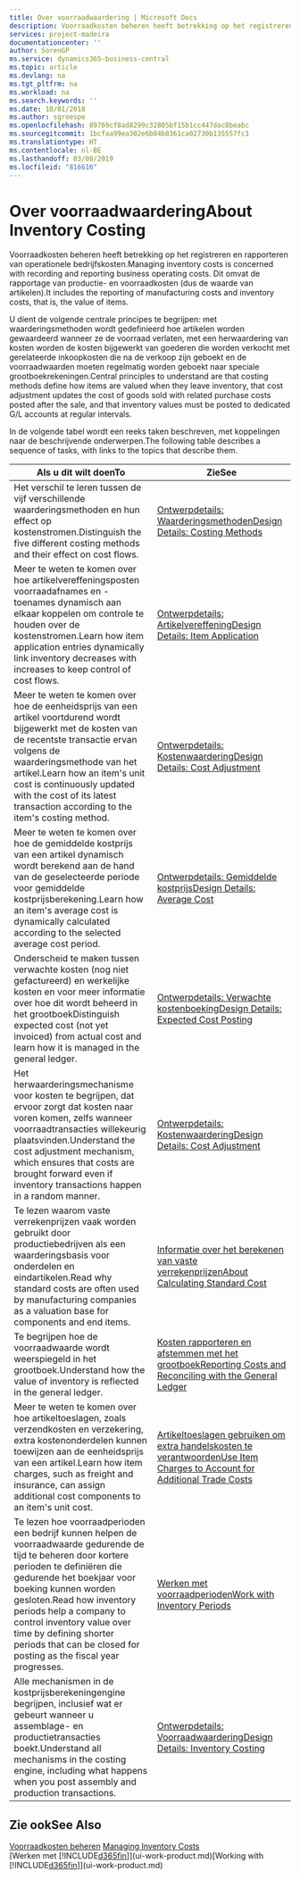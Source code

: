 ```yaml
---
title: Over voorraadwaardering | Microsoft Docs
description: Voorraadkosten beheren heeft betrekking op het registreren en rapporteren van operationele bedrijfskosten. Dit omvat de rapportage van productie- en voorraadkosten (dus de waarde van artikelen).
services: project-madeira
documentationcenter: ''
author: SorenGP
ms.service: dynamics365-business-central
ms.topic: article
ms.devlang: na
ms.tgt_pltfrm: na
ms.workload: na
ms.search.keywords: ''
ms.date: 10/01/2018
ms.author: sgroespe
ms.openlocfilehash: 89769cf8ad8299c32805bf15b1cc447dac8beabc
ms.sourcegitcommit: 1bcfaa99ea302e6b84b8361ca02730b135557fc1
ms.translationtype: HT
ms.contentlocale: nl-BE
ms.lasthandoff: 03/08/2019
ms.locfileid: "816616"
---
```

# <a name="about-inventory-costing"></a><span data-ttu-id="4cb72-104">Over voorraadwaardering</span><span class="sxs-lookup"><span data-stu-id="4cb72-104">About Inventory Costing</span></span>
<span data-ttu-id="4cb72-105">Voorraadkosten beheren heeft betrekking op het registreren en rapporteren van operationele bedrijfskosten.</span><span class="sxs-lookup"><span data-stu-id="4cb72-105">Managing inventory costs is concerned with recording and reporting business operating costs.</span></span> <span data-ttu-id="4cb72-106">Dit omvat de rapportage van productie- en voorraadkosten (dus de waarde van artikelen).</span><span class="sxs-lookup"><span data-stu-id="4cb72-106">It includes the reporting of manufacturing costs and inventory costs, that is, the value of items.</span></span>  

 <span data-ttu-id="4cb72-107">U dient de volgende centrale principes te begrijpen: met waarderingsmethoden wordt gedefinieerd hoe artikelen worden gewaardeerd wanneer ze de voorraad verlaten, met een herwaardering van kosten worden de kosten bijgewerkt van goederen die worden verkocht met gerelateerde inkoopkosten die na de verkoop zijn geboekt en de voorraadwaarden moeten regelmatig worden geboekt naar speciale grootboekrekeningen.</span><span class="sxs-lookup"><span data-stu-id="4cb72-107">Central principles to understand are that costing methods define how items are valued when they leave inventory, that cost adjustment updates the cost of goods sold with related purchase costs posted after the sale, and that inventory values must be posted to dedicated G/L accounts at regular intervals.</span></span>  

 <span data-ttu-id="4cb72-108">In de volgende tabel wordt een reeks taken beschreven, met koppelingen naar de beschrijvende onderwerpen.</span><span class="sxs-lookup"><span data-stu-id="4cb72-108">The following table describes a sequence of tasks, with links to the topics that describe them.</span></span>   

|<span data-ttu-id="4cb72-109">**Als u dit wilt doen**</span><span class="sxs-lookup"><span data-stu-id="4cb72-109">**To**</span></span>|<span data-ttu-id="4cb72-110">**Zie**</span><span class="sxs-lookup"><span data-stu-id="4cb72-110">**See**</span></span>|  
|------------|-------------|  
|<span data-ttu-id="4cb72-111">Het verschil te leren tussen de vijf verschillende waarderingsmethoden en hun effect op kostenstromen.</span><span class="sxs-lookup"><span data-stu-id="4cb72-111">Distinguish the five different costing methods and their effect on cost flows.</span></span>|[<span data-ttu-id="4cb72-112">Ontwerpdetails: Waarderingsmethoden</span><span class="sxs-lookup"><span data-stu-id="4cb72-112">Design Details: Costing Methods</span></span>](design-details-costing-methods.md)|  
|<span data-ttu-id="4cb72-113">Meer te weten te komen over hoe artikelvereffeningsposten voorraadafnames en -toenames dynamisch aan elkaar koppelen om controle te houden over de kostenstromen.</span><span class="sxs-lookup"><span data-stu-id="4cb72-113">Learn how item application entries dynamically link inventory decreases with increases to keep control of cost flows.</span></span>|[<span data-ttu-id="4cb72-114">Ontwerpdetails: Artikelvereffening</span><span class="sxs-lookup"><span data-stu-id="4cb72-114">Design Details: Item Application</span></span>](design-details-item-application.md)|  
|<span data-ttu-id="4cb72-115">Meer te weten te komen over hoe de eenheidsprijs van een artikel voortdurend wordt bijgewerkt met de kosten van de recentste transactie ervan volgens de waarderingsmethode van het artikel.</span><span class="sxs-lookup"><span data-stu-id="4cb72-115">Learn how an item's unit cost is continuously updated with the cost of its latest transaction according to the item's costing method.</span></span>|[<span data-ttu-id="4cb72-116">Ontwerpdetails: Kostenwaardering</span><span class="sxs-lookup"><span data-stu-id="4cb72-116">Design Details: Cost Adjustment</span></span>](design-details-cost-adjustment.md)|  
|<span data-ttu-id="4cb72-117">Meer te weten te komen over hoe de gemiddelde kostprijs van een artikel dynamisch wordt berekend aan de hand van de geselecteerde periode voor gemiddelde kostprijsberekening.</span><span class="sxs-lookup"><span data-stu-id="4cb72-117">Learn how an item's average cost is dynamically calculated according to the selected average cost period.</span></span>|[<span data-ttu-id="4cb72-118">Ontwerpdetails: Gemiddelde kostprijs</span><span class="sxs-lookup"><span data-stu-id="4cb72-118">Design Details: Average Cost</span></span>](design-details-average-cost.md)|  
|<span data-ttu-id="4cb72-119">Onderscheid te maken tussen verwachte kosten (nog niet gefactureerd) en werkelijke kosten en voor meer informatie over hoe dit wordt beheerd in het grootboek</span><span class="sxs-lookup"><span data-stu-id="4cb72-119">Distinguish expected cost (not yet invoiced) from actual cost and learn how it is managed in the general ledger.</span></span>|[<span data-ttu-id="4cb72-120">Ontwerpdetails: Verwachte kostenboeking</span><span class="sxs-lookup"><span data-stu-id="4cb72-120">Design Details: Expected Cost Posting</span></span>](design-details-expected-cost-posting.md)|  
|<span data-ttu-id="4cb72-121">Het herwaarderingsmechanisme voor kosten te begrijpen, dat ervoor zorgt dat kosten naar voren komen, zelfs wanneer voorraadtransacties willekeurig plaatsvinden.</span><span class="sxs-lookup"><span data-stu-id="4cb72-121">Understand the cost adjustment mechanism, which ensures that costs are brought forward even if inventory transactions happen in a random manner.</span></span>|[<span data-ttu-id="4cb72-122">Ontwerpdetails: Kostenwaardering</span><span class="sxs-lookup"><span data-stu-id="4cb72-122">Design Details: Cost Adjustment</span></span>](design-details-cost-adjustment.md)|  
|<span data-ttu-id="4cb72-123">Te lezen waarom vaste verrekenprijzen vaak worden gebruikt door productiebedrijven als een waarderingsbasis voor onderdelen en eindartikelen.</span><span class="sxs-lookup"><span data-stu-id="4cb72-123">Read why standard costs are often used by manufacturing companies as a valuation base for components and end items.</span></span>|[<span data-ttu-id="4cb72-124">Informatie over het berekenen van vaste verrekenprijzen</span><span class="sxs-lookup"><span data-stu-id="4cb72-124">About Calculating Standard Cost</span></span>](finance-about-calculating-standard-cost.md)|  
|<span data-ttu-id="4cb72-125">Te begrijpen hoe de voorraadwaarde wordt weerspiegeld in het grootboek.</span><span class="sxs-lookup"><span data-stu-id="4cb72-125">Understand how the value of inventory is reflected in the general ledger.</span></span>|[<span data-ttu-id="4cb72-126">Kosten rapporteren en afstemmen met het grootboek</span><span class="sxs-lookup"><span data-stu-id="4cb72-126">Reporting Costs and Reconciling with the General Ledger</span></span>](finance-report-costs-and-reconcile-with-the-general-ledger.md)|  
|<span data-ttu-id="4cb72-127">Meer te weten te komen over hoe artikeltoeslagen, zoals verzendkosten en verzekering, extra kostenonderdelen kunnen toewijzen aan de eenheidsprijs van een artikel.</span><span class="sxs-lookup"><span data-stu-id="4cb72-127">Learn how item charges, such as freight and insurance, can assign additional cost components to an item's unit cost.</span></span>|[<span data-ttu-id="4cb72-128">Artikeltoeslagen gebruiken om extra handelskosten te verantwoorden</span><span class="sxs-lookup"><span data-stu-id="4cb72-128">Use Item Charges to Account for Additional Trade Costs</span></span>](payables-how-assign-item-charges.md)|  
|<span data-ttu-id="4cb72-129">Te lezen hoe voorraadperioden een bedrijf kunnen helpen de voorraadwaarde gedurende de tijd te beheren door kortere perioden te definiëren die gedurende het boekjaar voor boeking kunnen worden gesloten.</span><span class="sxs-lookup"><span data-stu-id="4cb72-129">Read how inventory periods help a company to control inventory value over time by defining shorter periods that can be closed for posting as the fiscal year progresses.</span></span>|[<span data-ttu-id="4cb72-130">Werken met voorraadperioden</span><span class="sxs-lookup"><span data-stu-id="4cb72-130">Work with Inventory Periods</span></span>](finance-how-to-work-with-inventory-periods.md)|  
|<span data-ttu-id="4cb72-131">Alle mechanismen in de kostprijsberekeningengine begrijpen, inclusief wat er gebeurt wanneer u assemblage- en productietransacties boekt.</span><span class="sxs-lookup"><span data-stu-id="4cb72-131">Understand all mechanisms in the costing engine, including what happens when you post assembly and production transactions.</span></span>|[<span data-ttu-id="4cb72-132">Ontwerpdetails: Voorraadwaardering</span><span class="sxs-lookup"><span data-stu-id="4cb72-132">Design Details: Inventory Costing</span></span>](design-details-inventory-costing.md)|

## <a name="see-also"></a><span data-ttu-id="4cb72-133">Zie ook</span><span class="sxs-lookup"><span data-stu-id="4cb72-133">See Also</span></span>
<span data-ttu-id="4cb72-134">[Voorraadkosten beheren](finance-manage-inventory-costs.md)  </span><span class="sxs-lookup"><span data-stu-id="4cb72-134">[Managing Inventory Costs](finance-manage-inventory-costs.md)  </span></span>  
<span data-ttu-id="4cb72-135">[Werken met [!INCLUDE[d365fin](includes/d365fin_md.md)]](ui-work-product.md)</span><span class="sxs-lookup"><span data-stu-id="4cb72-135">[Working with [!INCLUDE[d365fin](includes/d365fin_md.md)]](ui-work-product.md)</span></span>

